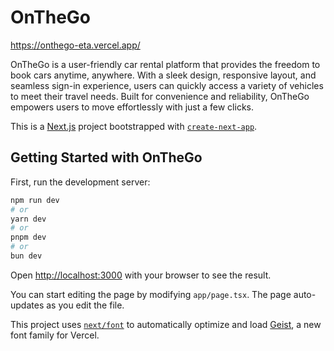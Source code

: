 # OnTheGo

https://onthego-eta.vercel.app/

OnTheGo is a user-friendly car rental platform that provides the freedom to book cars anytime, anywhere. With a sleek design, responsive layout, and seamless sign-in experience, users can quickly access a variety of vehicles to meet their travel needs. Built for convenience and reliability, OnTheGo empowers users to move effortlessly with just a few clicks.

This is a [Next.js](https://nextjs.org) project bootstrapped with [`create-next-app`](https://nextjs.org/docs/app/api-reference/cli/create-next-app).

## Getting Started with OnTheGo

First, run the development server:

```bash
npm run dev
# or
yarn dev
# or
pnpm dev
# or
bun dev
```

Open [http://localhost:3000](http://localhost:3000) with your browser to see the result.

You can start editing the page by modifying `app/page.tsx`. The page auto-updates as you edit the file.

This project uses [`next/font`](https://nextjs.org/docs/app/building-your-application/optimizing/fonts) to automatically optimize and load [Geist](https://vercel.com/font), a new font family for Vercel.

